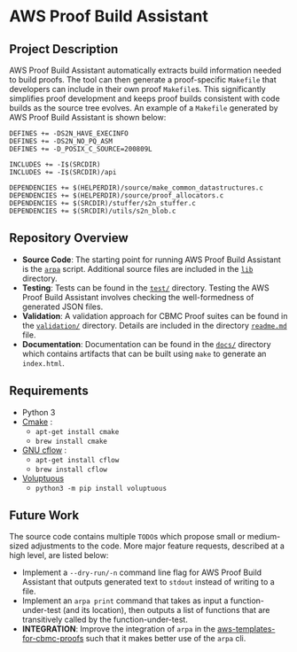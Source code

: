 # AWS Proof Build Assistant

## Project Description

AWS Proof Build Assistant automatically extracts build information needed to build proofs.
The tool can then generate a proof-specific `Makefile` that developers can include in their own proof `Makefile`s. 
This significantly simplifies proof development and keeps proof builds consistent with code builds as the source tree evolves.
An example of a `Makefile` generated by AWS Proof Build Assistant is shown below:

    DEFINES += -DS2N_HAVE_EXECINFO
    DEFINES += -DS2N_NO_PQ_ASM
    DEFINES += -D_POSIX_C_SOURCE=200809L

    INCLUDES += -I$(SRCDIR)
    INCLUDES += -I$(SRCDIR)/api

    DEPENDENCIES += $(HELPERDIR)/source/make_common_datastructures.c
    DEPENDENCIES += $(HELPERDIR)/source/proof_allocators.c
    DEPENDENCIES += $(SRCDIR)/stuffer/s2n_stuffer.c
    DEPENDENCIES += $(SRCDIR)/utils/s2n_blob.c

## Repository Overview

* **Source Code**: The starting point for running AWS Proof Build Assistant is the [`arpa`](arpa) script. Additional source files are included in the [`lib`](lib) directory.
* **Testing**: Tests can be found in the [`test/`](test) directory. Testing the AWS Proof Build Assistant involves checking the well-formedness of generated JSON files.
* **Validation**: A validation approach for CBMC Proof suites can be found in the [`validation/`](validation) directory. Details are included in the directory [`readme.md`](validation/readme.md) file.
* **Documentation**: Documentation can be found in the [`docs/`](docs) directory which contains artifacts that can be built using `make` to generate an `index.html`.

## Requirements

* Python 3
* [Cmake](https://cmake.org/) : 
  * `apt-get install cmake`
  * `brew install cmake`
* [GNU cflow](https://www.gnu.org/software/cflow/) : 
  * `apt-get install cflow`
  * `brew install cflow`
* [Voluptuous](https://pypi.org/project/voluptuous/)
  * `python3 -m pip install voluptuous`

## Future Work

The source code contains multiple `TODO`s which propose small or medium-sized adjustments to the code.
More major feature requests, described at a high level, are listed below:

* Implement a `--dry-run/-n` command line flag for AWS Proof Build Assistant that outputs generated text to `stdout` instead of writing to a file.
* Implement an `arpa print` command that takes as input a function-under-test (and its location), then outputs a list of functions that are transitively called by the function-under-test.
* **INTEGRATION**: Improve the integration of `arpa` in the [aws-templates-for-cbmc-proofs](https://github.com/awslabs/aws-templates-for-cbmc-proofs) such that it makes better use of the `arpa` cli.